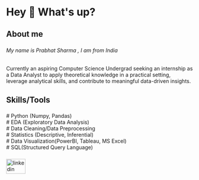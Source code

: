 <h1 align="left">Hey 👋 What's up?</h1>

###

<h2 align="left">About me</h2>

###

<h6 align="left">My name is Prabhat Sharma , I am from India</h6>

###

<p align="left">Currently an aspiring Computer Science Undergrad seeking an internship as a Data Analyst to apply theoretical knowledge in a practical setting, leverage analytical skills, and contribute to meaningful data-driven insights.</p>

###

<h2 align="left">Skills/Tools</h2>

###

<p align="left"># Python (Numpy, Pandas)<br># EDA (Exploratory Data Analysis)<br># Data Cleaning/Data Preprocessing<br># Statistics (Descriptive, Inferential)<br># Data Visualization(PowerBI, Tableau, MS Excel)<br># SQL(Structured Query Language)</p>

###

<div align="left">
  <a href="www.linkedin.com/in/prabhatsharma26" target="_blank">
    <img src="https://raw.githubusercontent.com/maurodesouza/profile-readme-generator/master/src/assets/icons/social/linkedin/default.svg" width="52" height="40" alt="linkedin logo"  />
  </a>
</div>

###
